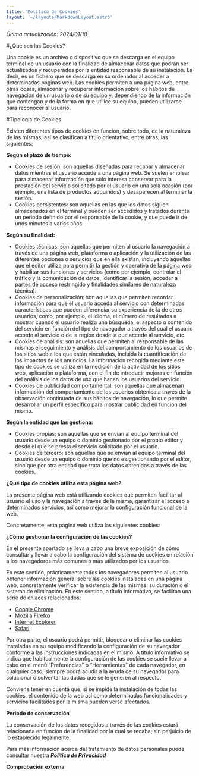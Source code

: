 ```yaml
---
title: 'Política de Cookies'
layout: '~/layouts/MarkdownLayout.astro'
---
```


_Última actualización: 2024/01/18_


#¿Qué son las Cookies?

Una cookie es un archivo o dispositivo que se descarga en el equipo terminal de un usuario con la finalidad de almacenar datos que podrán ser actualizados y recuperados por la entidad responsable de su instalación. Es decir, es un fichero que se descarga en su ordenador al acceder a determinadas páginas web. Las cookies permiten a una página web, entre otras cosas, almacenar y recuperar información sobre los hábitos de navegación de un usuario o de su equipo y, dependiendo de la información que contengan y de la forma en que utilice su equipo, pueden utilizarse para reconocer al usuario.

#Tipología de Cookies

Existen diferentes tipos de cookies en función, sobre todo, de la naturaleza de las mismas, así se clasifican a título orientativo, entre otras, las siguientes:

**Según el plazo de tiempo:** 

*   Cookies de sesión: son aquellas diseñadas para recabar y almacenar datos mientras el usuario accede a una página web. Se suelen emplear para almacenar información que solo interesa conservar para la prestación del servicio solicitado por el usuario en una sola ocasión (por ejemplo, una lista de productos adquiridos) y desaparecen al terminar la sesión.
*   Cookies persistentes: son aquellas en las que los datos siguen almacenados en el terminal y pueden ser accedidos y tratados durante un periodo definido por el responsable de la cookie, y que puede ir de unos minutos a varios años.

**Según su finalidad:**

*   Cookies técnicas: son aquellas que permiten al usuario la navegación a través de una página web, plataforma o aplicación y la utilización de las diferentes opciones o servicios que en ella existan, incluyendo aquellas que el editor utiliza para permitir la gestión y operativa de la página web y habilitar sus funciones y servicios (como por ejemplo, controlar el tráfico y la comunicación de datos, identificar la sesión, acceder a partes de acceso restringido y finalidades similares de naturaleza técnica).
*   Cookies de personalización: son aquellas que permiten recordar información para que el usuario acceda al servicio con determinadas características que pueden diferenciar su experiencia de la de otros usuarios, como, por ejemplo, el idioma, el número de resultados a mostrar cuando el usuario realiza una búsqueda, el aspecto o contenido del servicio en función del tipo de navegador a través del cual el usuario accede al servicio o de la región desde la que accede al servicio, etc.
*   Cookies de análisis: son aquellas que permiten al responsable de las mismas el seguimiento y análisis del comportamiento de los usuarios de los sitios web a los que están vinculadas, incluida la cuantificación de los impactos de los anuncios. La información recogida mediante este tipo de cookies se utiliza en la medición de la actividad de los sitios web, aplicación o plataforma, con el fin de introducir mejoras en función del análisis de los datos de uso que hacen los usuarios del servicio.
*   Cookies de publicidad comportamental: son aquellas que almacenan información del comportamiento de los usuarios obtenida a través de la observación continuada de sus hábitos de navegación, lo que permite desarrollar un perfil específico para mostrar publicidad en función del mismo.

**Según la entidad que las gestiona:**

*   Cookies propias: son aquellas que se envían al equipo terminal del usuario desde un equipo o dominio gestionado por el propio editor y desde el que se presta el servicio solicitado por el usuario.
*   Cookies de tercero: son aquellas que se envían al equipo terminal del usuario desde un equipo o dominio que no es gestionando por el editor, sino que por otra entidad que trata los datos obtenidos a través de las cookies.

**¿Qué tipo de cookies utiliza esta página web?**

La presente página web está utilizando cookies que permiten facilitar al usuario el uso y la navegación a través de la misma, garantizar el acceso a determinados servicios, así como mejorar la configuración funcional de la web.

Concretamente, esta página web utiliza las siguientes cookies:

**¿Cómo gestionar la configuración de las cookies?**

En el presente apartado se lleva a cabo una breve exposición de cómo consultar y llevar a cabo la configuración del sistema de cookies en relación a los navegadores más comunes o más utilizados por los usuarios

En este sentido, prácticamente todos los navegadores permiten al usuario obtener información general sobre las cookies instaladas en una página web, concretamente verificar la existencia de las mismas, su duración o el sistema de eliminación. En este sentido, a título informativo, se facilitan una serie de enlaces relacionados:

*   [Google Chrome](https://support.google.com/chrome/answer/95647?hl=es)
*   [Mozilla Firefox](https://support.mozilla.org/es/kb/cookies-informacion-que-los-sitios-web-guardan-en-)
*   [Internet Explorer](http://windows.microsoft.com/es-es/windows7/how-to-manage-cookies-in-internet-explorer-9)
*   [Safari](http://support.apple.com/kb/ph5042)

Por otra parte, el usuario podrá permitir, bloquear o eliminar las cookies instaladas en su equipo modificando la configuración de su navegador conforme a las instrucciones indicadas en el mismo. A título informativo se indica que habitualmente la configuración de las cookies se suele llevar a cabo en el menú “Preferencias” o “Herramientas” de cada navegador, en cualquier caso, siempre podrá acudir a la ayuda de su navegador para solucionar o solventar las dudas que se le generen al respecto.

Conviene tener en cuenta que, si se impide la instalación de todas las cookies, el contenido de la web así como determinadas funcionalidades y servicios facilitados por la misma pueden verse afectados.

**Periodo de conservación**

La conservación de los datos recogidos a través de las cookies estará relacionada en función de la finalidad por la cual se recaba, sin perjuicio de lo establecido legalmente.

Para más información acerca del tratamiento de datos personales puede consultar nuestra [**_Política de Privacidad_**](/legal/privacidad)

**Comprobación externa**